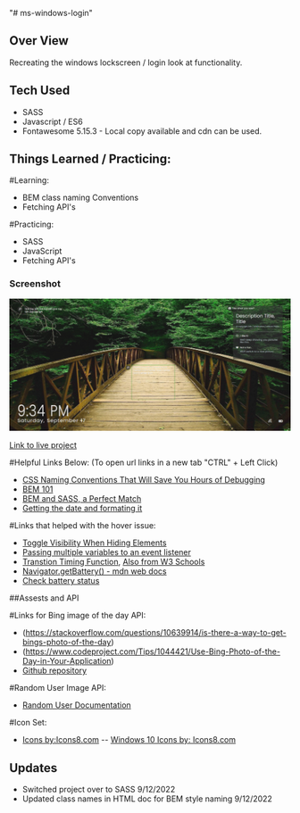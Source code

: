 "# ms-windows-login" 
## Over View

Recreating the windows lockscreen / login look at functionality. 

## Tech Used
- SASS
- Javascript / ES6
- Fontawesome 5.15.3 - Local copy available and cdn can be used.
## Things Learned / Practicing:

#Learning:
- BEM class naming Conventions
- Fetching API's

#Practicing: 
- SASS
- JavaScript
- Fetching API's

### Screenshot

![Screen cap](img/ScreenCap_ms-windows-login.png)

[Link to live project](https://rudyjm3.github.io/ms-windows-login/)

#Helpful Links Below:
(To open url links in a new tab "CTRL" + Left Click)

- [CSS Naming Conventions That Will Save You Hours of Debugging](https://www.freecodecamp.org/news/css-naming-conventions-that-will-save-you-hours-of-debugging-35cea737d849/)
- [BEM 101](https://css-tricks.com/bem-101/)
- [BEM and SASS, a Perfect Match](https://andrew-barnes.medium.com/bem-and-sass-a-perfect-match-5e48d9bc3894])
- [Getting the date and formating it](https://www.w3schools.com/jsref/jsref_getday.asp)

#Links that helped with the hover issue:
- [Toggle Visibility When Hiding Elements](https://css-tricks.com/snippets/css/toggle-visibility-when-hiding-elements/)
- [Passing multiple variables to an event listener](https://stackoverflow.com/questions/49140978/passing-multiple-variables-to-an-event-listener)
- [Transtion Timing Function](https://developer.mozilla.org/en-US/docs/Web/CSS/transition-timing-function), [Also from W3 Schools](https://www.w3schools.com/cssref/css3_pr_transition-timing-function.asp)
- [Navigator.getBattery() - mdn web docs](https://developer.mozilla.org/en-US/docs/Web/API/Navigator/getBattery)
- [Check battery status](https://bepractical.tech/how-to-check-battery-status-with-javascript-2-simple-steps/)

##Assests and API

#Links for Bing image of the day API:
- (https://stackoverflow.com/questions/10639914/is-there-a-way-to-get-bings-photo-of-the-day)
- (https://www.codeproject.com/Tips/1044421/Use-Bing-Photo-of-the-Day-in-Your-Application)
- [Github repository](https://github.com/TimothyYe/bing-wallpaper)

#Random User Image API:
- [Random User Documentation](https://randomuser.me/documentation)

#Icon Set:
- [Icons by:Icons8.com](https://icons8.com)
-- [Windows 10 Icons by: Icons8.com](https://icons8.com/icon/set/windows/windows)

## Updates
- Switched project over to SASS 9/12/2022
- Updated class names in HTML doc for BEM style naming 9/12/2022